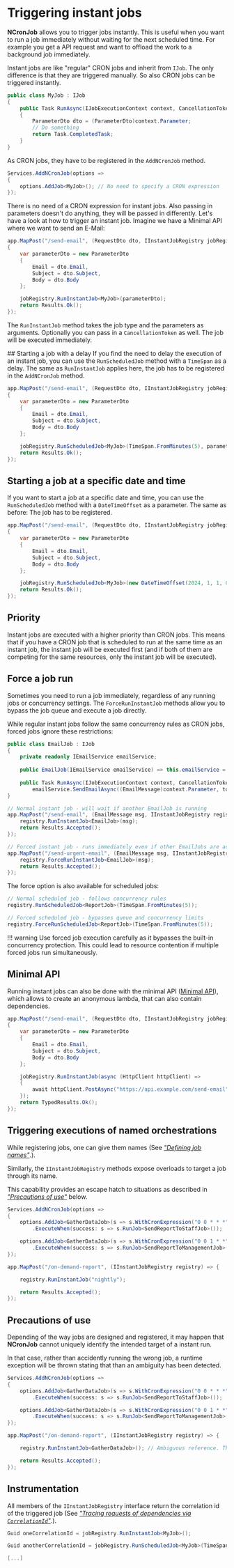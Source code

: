 # Triggering instant jobs

**NCronJob** allows you to trigger jobs instantly. This is useful when you want to run a job immediately without waiting for the next scheduled time. For example you get a API request and want to offload the work to a background job immediately.

Instant jobs are like "regular" CRON jobs and inherit from `IJob`. The only difference is that they are triggered manually.
So also CRON jobs can be triggered instantly.

```csharp
public class MyJob : IJob
{
    public Task RunAsync(IJobExecutionContext context, CancellationToken token)
    {
        ParameterDto dto = (ParameterDto)context.Parameter;
        // Do something
        return Task.CompletedTask;
    }
}
```

As CRON jobs, they have to be registered in the `AddNCronJob` method.

```csharp
Services.AddNCronJob(options => 
{
    options.AddJob<MyJob>(); // No need to specify a CRON expression
});
```

There is no need of a CRON expression for instant jobs. Also passing in parameters doesn't do anything, they will be passed in differently. Let's have a look at how to trigger an instant job. Imagine we have a Minimal API where we want to send an E-Mail:

```csharp
app.MapPost("/send-email", (RequestDto dto, IInstantJobRegistry jobRegistry) => 
{
    var parameterDto = new ParameterDto
    {
        Email = dto.Email,
        Subject = dto.Subject,
        Body = dto.Body
    };

    jobRegistry.RunInstantJob<MyJob>(parameterDto);
    return Results.Ok();
});
```

The `RunInstantJob` method takes the job type and the parameters as arguments. Optionally you can pass in a `CancellationToken` as well. The job will be executed immediately.

## Starting a job with a delay
If you find the need to delay the execution of an instant job, you can use the `RunScheduledJob` method with a `TimeSpan` as a delay. The same as `RunInstantJob` applies here, the job has to be registered in the `AddNCronJob` method.

```csharp
app.MapPost("/send-email", (RequestDto dto, IInstantJobRegistry jobRegistry) => 
{
    var parameterDto = new ParameterDto
    {
        Email = dto.Email,
        Subject = dto.Subject,
        Body = dto.Body
    };

    jobRegistry.RunScheduledJob<MyJob>(TimeSpan.FromMinutes(5), parameterDto);
    return Results.Ok();
});
```

## Starting a job at a specific date and time
If you want to start a job at a specific date and time, you can use the `RunScheduledJob` method with a `DateTimeOffset` as a parameter. The same as before: The job has to be registered.

```csharp
app.MapPost("/send-email", (RequestDto dto, IInstantJobRegistry jobRegistry) => 
{
    var parameterDto = new ParameterDto
    {
        Email = dto.Email,
        Subject = dto.Subject,
        Body = dto.Body
    };

    jobRegistry.RunScheduledJob<MyJob>(new DateTimeOffset(2024, 1, 1, 0, 0, 0, TimeSpan.FromHours(2)), parameterDto);
    return Results.Ok();
});
```

## Priority

Instant jobs are executed with a higher priority than CRON jobs. This means that if you have a CRON job that is scheduled to run at the same time as an instant job, the instant job will be executed first (and if both of them are competing for the same resources, only the instant job will be executed).

## Force a job run

Sometimes you need to run a job immediately, regardless of any running jobs or concurrency settings. The `ForceRunInstantJob` methods allow you to bypass the job queue and execute a job directly.

While regular instant jobs follow the same concurrency rules as CRON jobs, forced jobs ignore these restrictions:

```csharp
public class EmailJob : IJob 
{
    private readonly IEmailService emailService;
    
    public EmailJob(IEmailService emailService) => this.emailService = emailService;
    
    public Task RunAsync(IJobExecutionContext context, CancellationToken token) =>
        emailService.SendEmailAsync((EmailMessage)context.Parameter, token);
}

// Normal instant job - will wait if another EmailJob is running
app.MapPost("/send-email", (EmailMessage msg, IInstantJobRegistry registry) => {
    registry.RunInstantJob<EmailJob>(msg);
    return Results.Accepted();
});

// Forced instant job - runs immediately even if other EmailJobs are active
app.MapPost("/send-urgent-email", (EmailMessage msg, IInstantJobRegistry registry) => {
    registry.ForceRunInstantJob<EmailJob>(msg); 
    return Results.Accepted();
});
```

The force option is also available for scheduled jobs:

```csharp
// Normal scheduled job - follows concurrency rules
registry.RunScheduledJob<ReportJob>(TimeSpan.FromMinutes(5));

// Forced scheduled job - bypasses queue and concurrency limits
registry.ForceRunScheduledJob<ReportJob>(TimeSpan.FromMinutes(5));
```

!!! warning
    Use forced job execution carefully as it bypasses the built-in concurrency protection. This could lead to resource contention if multiple forced jobs run simultaneously.

## Minimal API
Running instant jobs can also be done with the minimal API ([Minimal API](minimal-api.md)), which allows to create an anonymous lambda, that can also contain dependencies.

```csharp
app.MapPost("/send-email", (RequestDto dto, IInstantJobRegistry jobRegistry) => 
{
    var parameterDto = new ParameterDto
    {
        Email = dto.Email,
        Subject = dto.Subject,
        Body = dto.Body
    };

    jobRegistry.RunInstantJob(async (HttpClient httpClient) => 
    {
        await httpClient.PostAsync("https://api.example.com/send-email", new StringContent(JsonSerializer.Serialize(parameterDto)));
    });
    return TypedResults.Ok();
});
```

## Triggering executions of named orchestrations

While registering jobs, one can give them names (See [*"Defining job names"*](../advanced/dynamic-job-control.md#defining-job-names).).

Similarly, the `IInstantJobRegistry` methods expose overloads to target a job through its name.

This capability provides an escape hatch to situations as described in [*"Precautions of use"*](#precautions-of-use) below.

```csharp
Services.AddNCronJob(options =>
{
    options.AddJob<GatherDataJob>(s => s.WithCronExpression("0 0 * * *").WithName("nightly"))
        .ExecuteWhen(success: s => s.RunJob<SendReportToStaffJob>());

    options.AddJob<GatherDataJob>(s => s.WithCronExpression("0 0 1 * *").WithName("monthly"))
        .ExecuteWhen(success: s => s.RunJob<SendReportToManagementJob>());
});

app.MapPost("/on-demand-report", (IInstantJobRegistry registry) => {

    registry.RunInstantJob("nightly");

    return Results.Accepted();
});
```

## Precautions of use

Depending of the way jobs are designed and registered, it may happen that **NCronJob** cannot uniquely identify the intended target of a instant run.

In that case, rather than accidently running the wrong job, a runtime exception will be thrown stating that than an ambiguity has been detected.

```csharp
Services.AddNCronJob(options =>
{
    options.AddJob<GatherDataJob>(s => s.WithCronExpression("0 0 * * *")) // Every day at midnight
        .ExecuteWhen(success: s => s.RunJob<SendReportToStaffJob>());

    options.AddJob<GatherDataJob>(s => s.WithCronExpression("0 0 1 * *")) // Every first of the month at midnight
        .ExecuteWhen(success: s => s.RunJob<SendReportToManagementJob>());
});

app.MapPost("/on-demand-report", (IInstantJobRegistry registry) => {

    registry.RunInstantJob<GatherDataJob>(); // Ambiguous reference. This will throw :-/

    return Results.Accepted();
});
```

## Instrumentation

All members of the `IInstantJobRegistry` interface return the correlation id of the triggered job (See [*"Tracing requests of dependencies via `CorrelationId`"*](./model-dependencies.md#tracing-requests-of-dependencies-via-correlationid).).

```csharp
Guid oneCorrelationId = jobRegistry.RunInstantJob<MyJob>();

Guid anotherCorrelationId = jobRegistry.RunScheduledJob<MyJob>(TimeSpan.FromMinutes(5));

[...]
```

